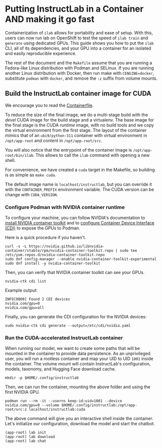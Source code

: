 # Putting InstructLab in a Container AND making it go fast

Containerization of `ilab` allows for portability and ease of setup. With this,
users can now run lab on OpenShift to test the speed of `ilab train` and `generate`
using dedicated GPUs. This guide shows you how to put the `ilab` CLI, all of its
dependencies, and your GPU into a container for an isolated and easily reproducible
experience.

The rest of the document and the `Makefile` assume that you are running a
Fedora-like Linux distribution with Podman and SELinux. If you are running
another Linux distribution with Docker, then run make with `CENGINE=docker`,
substitute `podman` with `docker`, and remove the `:z` suffix from volume
mounts.

## Build the InstructLab container image for CUDA

We encourage you to read the [Containerfile](../containers/cuda/Containerfile).

To reduce the size of the final image, we do a multi-stage build with the _devel_
CUDA image for the build stage and a virtualenv. The base image for the final
stage is the CUDA _runtime_ image, with no build tools and we copy the virtual
environment from the first stage. The layout of the container mimics that of
an `ubi9/python-311` container with virtual environment in `/opt/app-root` and
content in `/opt/app-root/src`.

You will also notice that the entrypoint of the container image is `/opt/app-root/bin/ilab`.
This allows to call the `ilab` command with opening a new shell.

For convenience, we have created a `cuda` target in the Makefile, so building is
as simple as `make cuda`.

The default image name is `localhost/instructlab`, but you can override it
with the `CONTAINER_PREFIX` environment variable. The CUDA version can be change
with `CUDA_VERSION`.

### Configure Podman with NVIDIA container runtime

To configure your machine, you can follow NVIDIA's documentation to
[install NVIDIA container toolkit](https://docs.nvidia.com/datacenter/cloud-native/container-toolkit/latest/install-guide.html#installing-with-yum-or-dnf)
and to [configure Container Device Interface (CDI)](https://docs.nvidia.com/datacenter/cloud-native/container-toolkit/latest/cdi-support.html)
to expose the GPUs to Podman.

Here is a quick procedure if you haven't.

```shell
curl -s -L https://nvidia.github.io/libnvidia-container/stable/rpm/nvidia-container-toolkit.repo | sudo tee /etc/yum.repos.d/nvidia-container-toolkit.repo
sudo dnf config-manager --enable nvidia-container-toolkit-experimental
sudo dnf install -y nvidia-container-toolkit
```

Then, you can verify that NVIDIA container toolkit can see your GPUs.

```shell
nvidia-ctk cdi list
```

Example output:

```shell
INFO[0000] Found 2 CDI devices
nvidia.com/gpu=0
nvidia.com/gpu=all
```

Finally, you can generate the CDI configuration for the NVIDIA devices:

```shell
sudo nvidia-ctk cdi generate --output=/etc/cdi/nvidia.yaml
```

### Run the CUDA-accelerated InstructLab container

When running our model, we want to create some paths that will be mounted in
the container to provide data persistence. As an unprivileged user, you will
run a rootless container and map your UID to UID `1001` inside the container.
The volume mount will contain InstructLab's configuration, models, taxonomy,
and Hugging Face download cache.

```shell
mkdir -p $HOME/.config/instructlab
```

Then, we can run the container, mounting the above folder and using the first
NVIDIA GPU.

```shell
podman run --rm -it --userns keep-id:uid=1001 --device nvidia.com/gpu=0 --volume $HOME/.config/instructlab:/opt/app-root/src:z localhost/instructlab:cuda
```

The above command will give you an interactive shell inside the container.
Let's initialize our configuration, download the model and start the chatbot.

```shell
(app-root) lab init
(app-root) lab download
(app-root) lab chat
```
